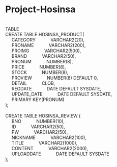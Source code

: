 # Project-Hosinsa
<br>
TABLE
<br>
CREATE TABLE HOSINSA_PRODUCT(<br>
    &nbsp&nbsp&nbsp&nbsp CATEGORY &nbsp&nbsp&nbsp&nbsp&nbsp&nbsp&nbsp&nbsp&nbsp&nbsp VARCHAR2(20),<br>
    &nbsp&nbsp&nbsp&nbsp PRONAME &nbsp&nbsp&nbsp&nbsp&nbsp&nbsp&nbsp&nbsp&nbsp&nbsp VARCHAR2(200),<br>
    &nbsp&nbsp&nbsp&nbsp PROIMG &nbsp&nbsp&nbsp&nbsp&nbsp&nbsp&nbsp&nbsp&nbsp&nbsp VARCHAR2(500),<br>
    &nbsp&nbsp&nbsp&nbsp BRAND &nbsp&nbsp&nbsp&nbsp&nbsp&nbsp&nbsp&nbsp&nbsp&nbsp VARCHAR2(50),<br>
    &nbsp&nbsp&nbsp&nbsp PRONUM &nbsp&nbsp&nbsp&nbsp&nbsp&nbsp&nbsp&nbsp&nbsp&nbsp NUMBER(8),<br>
    &nbsp&nbsp&nbsp&nbsp PRICE &nbsp&nbsp&nbsp&nbsp&nbsp&nbsp&nbsp&nbsp&nbsp&nbsp NUMBER(8),<br>
    &nbsp&nbsp&nbsp&nbsp STOCK &nbsp&nbsp&nbsp&nbsp&nbsp&nbsp&nbsp&nbsp&nbsp&nbsp NUMBER(8),<br>
    &nbsp&nbsp&nbsp&nbsp PROVIEW &nbsp&nbsp&nbsp&nbsp&nbsp&nbsp&nbsp&nbsp&nbsp&nbsp NUMBER(8) DEFAULT 0,<br>
    &nbsp&nbsp&nbsp&nbsp DETAIL &nbsp&nbsp&nbsp&nbsp&nbsp&nbsp&nbsp&nbsp&nbsp&nbsp CLOB,<br>
    &nbsp&nbsp&nbsp&nbsp REGDATE &nbsp&nbsp&nbsp&nbsp&nbsp&nbsp&nbsp&nbsp&nbsp&nbsp DATE DEFAULT SYSDATE,<br>
    &nbsp&nbsp&nbsp&nbsp UPDATE_DATE &nbsp&nbsp&nbsp&nbsp&nbsp&nbsp&nbsp&nbsp&nbsp&nbsp DATE DEFAULT SYSDATE,<br>
    &nbsp&nbsp&nbsp&nbsp PRIMARY KEY(PRONUM)<br>
);<br>
<br>
CREATE TABLE HOSINSA_REVIEW (<br>
    &nbsp&nbsp&nbsp&nbsp BNO &nbsp&nbsp&nbsp&nbsp&nbsp&nbsp&nbsp&nbsp&nbsp&nbsp NUMBER(10),<br>
    &nbsp&nbsp&nbsp&nbsp ID &nbsp&nbsp&nbsp&nbsp&nbsp&nbsp&nbsp&nbsp&nbsp&nbsp VARCHAR2(50),<br>
    &nbsp&nbsp&nbsp&nbsp PW &nbsp&nbsp&nbsp&nbsp&nbsp&nbsp&nbsp&nbsp&nbsp&nbsp VARCHAR2(50),<br>
    &nbsp&nbsp&nbsp&nbsp NICKNAME &nbsp&nbsp&nbsp&nbsp&nbsp&nbsp&nbsp&nbsp&nbsp&nbsp VARCHAR2(100),<br>
    &nbsp&nbsp&nbsp&nbsp TITLE &nbsp&nbsp&nbsp&nbsp&nbsp&nbsp&nbsp&nbsp&nbsp&nbsp VARCHAR2(1000),<br>
    &nbsp&nbsp&nbsp&nbsp CONTENT &nbsp&nbsp&nbsp&nbsp&nbsp&nbsp&nbsp&nbsp&nbsp&nbsp VARCHAR2(2000),<br>
    &nbsp&nbsp&nbsp&nbsp UPLOADDATE &nbsp&nbsp&nbsp&nbsp&nbsp&nbsp&nbsp&nbsp&nbsp&nbsp DATE DEFAULT SYSDATE<br>
);<br>

